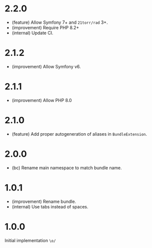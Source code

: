 2.2.0
=====

* (feature) Allow Symfony 7+ and `21torr/rad` 3+.
* (improvement) Require PHP 8.2+
* (internal) Update CI.


2.1.2
=====

*   (improvement) Allow Symfony v6.


2.1.1
=====

*   (improvement) Allow PHP 8.0


2.1.0
=====

*   (feature) Add proper autogeneration of aliases in `BundleExtension`.


2.0.0
=====

*   (bc) Rename main namespace to match bundle name.


1.0.1
=====

*   (improvement) Rename bundle.
*   (internal) Use tabs instead of spaces.


1.0.0
=====

Initial implementation `\o/`
